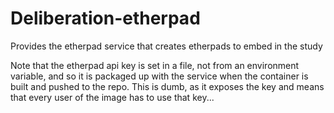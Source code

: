 # Deliberation-etherpad

Provides the etherpad service that creates etherpads to embed in the study

Note that the etherpad api key is set in a file, not from an environment variable, and so it is packaged up with the service when the container is built and pushed to the repo. This is dumb, as it exposes the key and means that every user of the image has to use that key...
